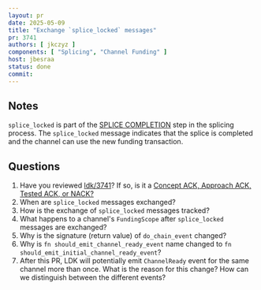 ```yaml
---
layout: pr
date: 2025-05-09
title: "Exchange `splice_locked` messages"
pr: 3741
authors: [ jkczyz ]
components: [ "Splicing", "Channel Funding" ]
host: jbesraa
status: done
commit:
---
```


## Notes
`splice_locked` is part of the [SPLICE COMPLETION] step in the splicing process. The `splice_locked`
message indicates that the splice is completed and the channel can use the new funding transaction.


## Questions

1. Have you reviewed [ldk/3741]? If so, is it a [Concept ACK, Approach ACK, Tested ACK, or NACK?](https://github.com/lightningdevkit/rust-lightning/blob/master/CONTRIBUTING.md#peer-review)
2. When are `splice_locked` messages exchanged?
3. How is the exchange of `splice_locked` messages tracked?
4. What happens to a channel's `FundingScope` after `splice_locked` messages are exchanged?
5. Why is the signature (return value) of `do_chain_event` changed?
6. Why is `fn should_emit_channel_ready_event` name changed to `fn should_emit_initial_channel_ready_event`?
7. After this PR, LDK will potentially emit `ChannelReady` event for the same channel more than
   once. What is the reason for this change? How can we distinguish between the different events?


[ldk/3741]: https://github.com/lightningdevkit/rust-lightning/pull/3741
[SPLICE COMPLETION]: https://github.com/lightning/bolts/pull/1160/files#diff-ed04ca2c673fd6aabde69389511fa9ee60cb44d6b2ef6c88b549ffaa753d6afeR1595
